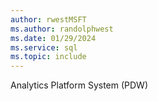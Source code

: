 ```yaml
---
author: rwestMSFT
ms.author: randolphwest
ms.date: 01/29/2024
ms.service: sql
ms.topic: include
---
```

 Analytics Platform System (PDW) 
